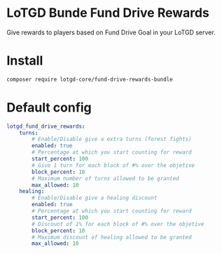 # LoTGD Bunde Fund Drive Rewards

Give rewards to players based on Fund Drive Goal in your LoTGD server.

# Install
```bash
composer require lotgd-core/fund-drive-rewards-bundle
```

# Default config
```yaml
lotgd_fund_drive_rewards:
    turns:
        # Enable/Disable give a extra turns (forest fights)
        enabled: true
        # Percentage at which you start counting for reward
        start_percent: 100
        # Give 1 turn for each block of #% over the objetive
        block_percent: 10
        # Maximum number of turns allowed to be granted
        max_allowed: 10
    healing:
        # Enable/Disable give a healing discount
        enabled: true
        # Percentage at which you start counting for reward
        start_percent: 100
        # Discount of 1% for each block of #% over the objetive
        block_percent: 10
        # Maximum discount of healing allowed to be granted
        max_allowed: 10
```
